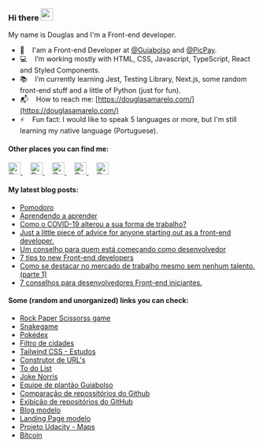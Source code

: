 ### Hi there <img src="https://media.giphy.com/media/hvRJCLFzcasrR4ia7z/giphy.gif" height="25px">

My name is Douglas and I'm a Front-end developer.

- :office: &nbsp;&nbsp; I'am a Front-end Developer at [@Guiabolso](https://github.com/GuiaBolso) and [@PicPay](https://github.com/PicPay).
- :computer: &nbsp;&nbsp; I’m working mostly with HTML, CSS, Javascript, TypeScript, React and Styled Components.
- :books: &nbsp;&nbsp; I’m currently learning Jest, Testing Library, Next.js, some random front-end stuff and a little of Python (just for fun).
- :mailbox_with_mail: &nbsp;&nbsp; How to reach me: [https://douglasamarelo.com/](https://douglasamarelo.com/)
- :zap: &nbsp;&nbsp; Fun fact: I would like to speak 5 languages or more, but I'm still learning my native language (Portuguese).

#### Other places you can find me:

<p>
	<a href="https://www.linkedin.com/in/douglasamarelo/" title="Douglas Amarelo Lopes - LinkedIn" target="_blank">
		<img alt="Douglas Amarelo Lopes - LinkedIn" src="https://user-images.githubusercontent.com/3269950/87224345-ee420b00-c35a-11ea-89cd-215268e9e4bd.png" height="25" />
	</a>
	&nbsp; &nbsp;
	<a href="https://codepen.io/DouglasAmarelo/" title="Douglas Amarelo Lopes - Codepen" target="_blank">
		<img alt="Douglas Amarelo Lopes - Codepen" src="https://user-images.githubusercontent.com/3269950/87224358-f26e2880-c35a-11ea-81c8-975a2cec1a1c.png" height="25" />
	</a>
	&nbsp; &nbsp;
	<a href="https://twitter.com/DouglasAmarelo" title="Douglas Amarelo Lopes - Twitter" target="_blank">
		<img alt="Douglas Amarelo Lopes - Twitter" src="https://user-images.githubusercontent.com/3269950/87224359-fac66380-c35a-11ea-8a66-d088205525f4.png" height="25" />
	</a>
	&nbsp; &nbsp;
	<a href="https://www.instagram.com/douglasamarelo_dev" title="Douglas Amarelo Lopes - Instagram" target="_blank">
		<img alt="Douglas Amarelo Lopes - Instagram" src="https://user-images.githubusercontent.com/3269950/114305746-e3660380-9aaf-11eb-8f33-0a8e5ffa80dd.png" height="25" />
	</a>
	&nbsp; &nbsp;
	<a href="https://medium.com/@DouglasAmarelo" title="Douglas Amarelo Lopes - Medium" target="_blank">
		<img alt="Douglas Amarelo Lopes - Medium" src="https://user-images.githubusercontent.com/3269950/87224334-e8e4c080-c35a-11ea-8ab2-355af0870a72.png" height="25" />
	</a>
</p>

<!-- #### This week I spent my time on: -->

<!-- ![Wwakatime stats](https://github-readme-stats-taupe-two.vercel.app/api/wakatime?username=DouglasAmarelo&hide_title=true&hide_border=true&langs_count=5) -->

#### My latest blog posts:

<!-- BLOG-POST-LIST:START -->
- [Pomodoro](https://dev.to/douglasamarelo/pomodoro-4i9i)
- [Aprendendo a aprender](https://dev.to/douglasamarelo/aprendendo-a-aprender-2en8)
- [Como o COVID-19 alterou a sua forma de trabalho?](https://dev.to/douglasamarelo/como-o-covid-19-alterou-a-sua-forma-de-trabalho-4foj)
- [Just a little piece of advice for anyone starting out as a front-end developer.](https://dev.to/douglasamarelo/just-a-little-piece-of-advice-for-anyone-starting-out-as-a-front-end-developer-3dco)
- [Um conselho para quem está começando como desenvolvedor](https://dev.to/douglasamarelo/um-conselho-pra-quem-ta-comecando-como-desenvolvedor-3n22)
- [7 tips to new Front-end developers](https://dev.to/douglasamarelo/7-tips-to-new-front-end-developers-3em)
- [Como se destacar no mercado de trabalho mesmo sem nenhum talento. &lpar;parte 1&rpar;](https://dev.to/douglasamarelo/como-se-destacar-no-mercado-de-trabalho-mesmo-sem-nenhum-talento-parte-1-2f7l)
- [7 conselhos para desenvolvedores Front-end iniciantes.](https://dev.to/douglasamarelo/7-conselhos-para-desenvolvedores-front-end-iniciantes-pe0)
<!-- BLOG-POST-LIST:END -->

#### Some (random and unorganized) links you can check:

- [Rock Paper Scissorss game](https://game-rockpaperscissorss.netlify.app/)
- [Snakegame](https://douglasamarelo-snakegame.netlify.app/)
- [Pokédex](https://douglasamarelo-pokedex.vercel.app/)
- [Filtro de cidades](https://douglasamarelo-filtro-em-js.netlify.app/)
- [Tailwind CSS - Estudos](https://douglasamarelo-learning-tailwind.vercel.app/)
- [Construtor de URL's](https://url-builder.netlify.app/)
- [To do List](https://douglasamarelo-todo-list.netlify.app/)
- [Joke Norris](https://douglas-lopes-joke-norris.netlify.app/)
- [Equipe de plantão Guiabolso](https://gbconnect-alertas.netlify.app/)
- [Comparação de repossitórios do Github](https://comparegithubrepositories.netlify.app/)
- [Exibição de repositórios do GitHub](https://list-github-repositories.netlify.app/)
- [Blog modelo](https://douglasamarelo-gatsbyblog.netlify.app/)
- [Landing Page modelo](https://douglasamarelo-react-avancado.netlify.app/)
- [Projeto Udacity - Maps](https://douglas-lopes-udacity-neighborhood-map-react.netlify.app/)
- [Bitcoin](https://bitcoin-f11yk67j7-douglasamarelo.vercel.app/)

<!--
**DouglasAmarelo/DouglasAmarelo** is a ✨ _special_ ✨ repository because its `README.md` (this file) appears on your GitHub profile.

Here are some ideas to get you started:

- 🔭 I’m currently working on ...
- 🌱 I’m currently learning ...
- 👯 I’m looking to collaborate on ...
- 🤔 I’m looking for help with ...
- 💬 Ask me about ...
- 📫 How to reach me: ...
- 😄 Pronouns: ...
- ⚡ Fun fact: ...
-->
